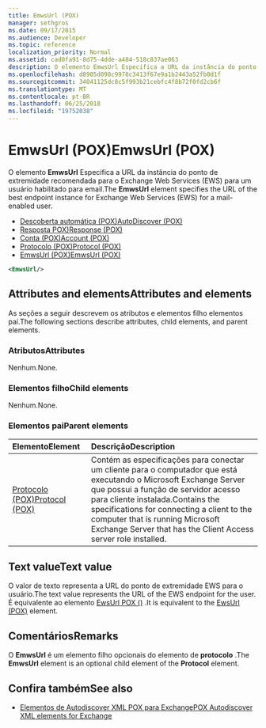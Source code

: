 ```yaml
---
title: EmwsUrl (POX)
manager: sethgros
ms.date: 09/17/2015
ms.audience: Developer
ms.topic: reference
localization_priority: Normal
ms.assetid: cad0fa91-8d75-4dde-a484-518c837ae063
description: O elemento EmwsUrl Especifica a URL da instância do ponto de extremidade recomendada para o Exchange Web Services (EWS) para um usuário habilitado para email.
ms.openlocfilehash: d8905d098c9978c3413f67e9a1b2443a52fb0d1f
ms.sourcegitcommit: 34041125dc8c5f993b21cebfc4f8b72f0fd2cb6f
ms.translationtype: MT
ms.contentlocale: pt-BR
ms.lasthandoff: 06/25/2018
ms.locfileid: "19752038"
---
```

# <a name="emwsurl-pox"></a><span data-ttu-id="416f9-103">EmwsUrl (POX)</span><span class="sxs-lookup"><span data-stu-id="416f9-103">EmwsUrl (POX)</span></span>

<span data-ttu-id="416f9-104">O elemento **EmwsUrl** Especifica a URL da instância do ponto de extremidade recomendada para o Exchange Web Services (EWS) para um usuário habilitado para email.</span><span class="sxs-lookup"><span data-stu-id="416f9-104">The **EmwsUrl** element specifies the URL of the best endpoint instance for Exchange Web Services (EWS) for a mail-enabled user.</span></span> 
  
- [<span data-ttu-id="416f9-105">Descoberta automática (POX)</span><span class="sxs-lookup"><span data-stu-id="416f9-105">AutoDiscover (POX)</span></span>](autodiscover-pox.md) 
- [<span data-ttu-id="416f9-106">Resposta POX)</span><span class="sxs-lookup"><span data-stu-id="416f9-106">Response (POX)</span></span>](response-pox.md) 
- [<span data-ttu-id="416f9-107">Conta (POX)</span><span class="sxs-lookup"><span data-stu-id="416f9-107">Account (POX)</span></span>](account-pox.md) 
- [<span data-ttu-id="416f9-108">Protocolo (POX)</span><span class="sxs-lookup"><span data-stu-id="416f9-108">Protocol (POX)</span></span>](protocol-pox.md) 
- [<span data-ttu-id="416f9-109">EmwsUrl (POX)</span><span class="sxs-lookup"><span data-stu-id="416f9-109">EmwsUrl (POX)</span></span>](emwsurl-pox.md)
  
```XML
<EmwsUrl/>
```

## <a name="attributes-and-elements"></a><span data-ttu-id="416f9-110">Attributes and elements</span><span class="sxs-lookup"><span data-stu-id="416f9-110">Attributes and elements</span></span>

<span data-ttu-id="416f9-111">As seções a seguir descrevem os atributos e elementos filho elementos pai.</span><span class="sxs-lookup"><span data-stu-id="416f9-111">The following sections describe attributes, child elements, and parent elements.</span></span>
  
### <a name="attributes"></a><span data-ttu-id="416f9-112">Atributos</span><span class="sxs-lookup"><span data-stu-id="416f9-112">Attributes</span></span>

<span data-ttu-id="416f9-113">Nenhum.</span><span class="sxs-lookup"><span data-stu-id="416f9-113">None.</span></span>
  
### <a name="child-elements"></a><span data-ttu-id="416f9-114">Elementos filho</span><span class="sxs-lookup"><span data-stu-id="416f9-114">Child elements</span></span>

<span data-ttu-id="416f9-115">Nenhum.</span><span class="sxs-lookup"><span data-stu-id="416f9-115">None.</span></span>
  
### <a name="parent-elements"></a><span data-ttu-id="416f9-116">Elementos pai</span><span class="sxs-lookup"><span data-stu-id="416f9-116">Parent elements</span></span>

|<span data-ttu-id="416f9-117">**Elemento**</span><span class="sxs-lookup"><span data-stu-id="416f9-117">**Element**</span></span>|<span data-ttu-id="416f9-118">**Descrição**</span><span class="sxs-lookup"><span data-stu-id="416f9-118">**Description**</span></span>|
|:-----|:-----|
|[<span data-ttu-id="416f9-119">Protocolo (POX)</span><span class="sxs-lookup"><span data-stu-id="416f9-119">Protocol (POX)</span></span>](protocol-pox.md) <br/> |<span data-ttu-id="416f9-120">Contém as especificações para conectar um cliente para o computador que está executando o Microsoft Exchange Server que possui a função de servidor acesso para cliente instalada.</span><span class="sxs-lookup"><span data-stu-id="416f9-120">Contains the specifications for connecting a client to the computer that is running Microsoft Exchange Server that has the Client Access server role installed.</span></span>  <br/> |
   
## <a name="text-value"></a><span data-ttu-id="416f9-121">Text value</span><span class="sxs-lookup"><span data-stu-id="416f9-121">Text value</span></span>

<span data-ttu-id="416f9-122">O valor de texto representa a URL do ponto de extremidade EWS para o usuário.</span><span class="sxs-lookup"><span data-stu-id="416f9-122">The text value represents the URL of the EWS endpoint for the user.</span></span> <span data-ttu-id="416f9-123">É equivalente ao elemento [EwsUrl POX ()](ewsurl-pox.md) .</span><span class="sxs-lookup"><span data-stu-id="416f9-123">It is equivalent to the [EwsUrl (POX)](ewsurl-pox.md) element.</span></span> 
  
## <a name="remarks"></a><span data-ttu-id="416f9-124">Comentários</span><span class="sxs-lookup"><span data-stu-id="416f9-124">Remarks</span></span>

<span data-ttu-id="416f9-125">O **EmwsUrl** é um elemento filho opcionais do elemento de **protocolo** .</span><span class="sxs-lookup"><span data-stu-id="416f9-125">The **EmwsUrl** element is an optional child element of the **Protocol** element.</span></span> 
  
## <a name="see-also"></a><span data-ttu-id="416f9-126">Confira também</span><span class="sxs-lookup"><span data-stu-id="416f9-126">See also</span></span>

- [<span data-ttu-id="416f9-127">Elementos de Autodiscover XML POX para Exchange</span><span class="sxs-lookup"><span data-stu-id="416f9-127">POX Autodiscover XML elements for Exchange</span></span>](pox-autodiscover-xml-elements-for-exchange.md)

